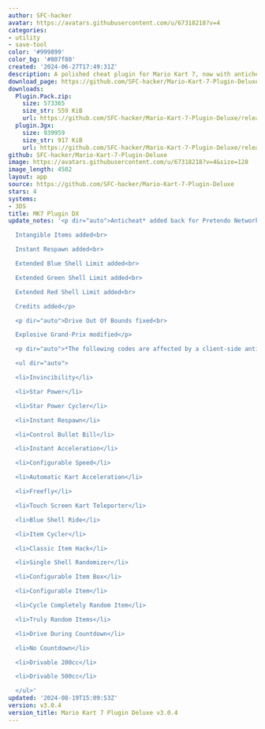 ```yaml
---
author: SFC-hacker
avatar: https://avatars.githubusercontent.com/u/67318218?v=4
categories:
- utility
- save-tool
color: '#999899'
color_bg: '#807f80'
created: '2024-06-27T17:49:31Z'
description: A polished cheat plugin for Mario Kart 7, now with anticheat!
download_page: https://github.com/SFC-hacker/Mario-Kart-7-Plugin-Deluxe/releases
downloads:
  Plugin.Pack.zip:
    size: 573365
    size_str: 559 KiB
    url: https://github.com/SFC-hacker/Mario-Kart-7-Plugin-Deluxe/releases/download/v3.0.4/Plugin.Pack.zip
  plugin.3gx:
    size: 939959
    size_str: 917 KiB
    url: https://github.com/SFC-hacker/Mario-Kart-7-Plugin-Deluxe/releases/download/v3.0.4/plugin.3gx
github: SFC-hacker/Mario-Kart-7-Plugin-Deluxe
image: https://avatars.githubusercontent.com/u/67318218?v=4&size=128
image_length: 4502
layout: app
source: https://github.com/SFC-hacker/Mario-Kart-7-Plugin-Deluxe
stars: 4
systems:
- 3DS
title: MK7 Plugin DX
update_notes: '<p dir="auto">Anticheat* added back for Pretendo Network<br>

  Intangible Items added<br>

  Instant Respawn added<br>

  Extended Blue Shell Limit added<br>

  Extended Green Shell Limit added<br>

  Extended Red Shell Limit added<br>

  Credits added</p>

  <p dir="auto">Drive Out Of Bounds fixed<br>

  Explosive Grand-Prix modified</p>

  <p dir="auto">*The following codes are affected by a client-side anticheat:</p>

  <ul dir="auto">

  <li>Invincibility</li>

  <li>Star Power</li>

  <li>Star Power Cycler</li>

  <li>Instant Respawn</li>

  <li>Control Bullet Bill</li>

  <li>Instant Acceleration</li>

  <li>Configurable Speed</li>

  <li>Automatic Kart Acceleration</li>

  <li>Freefly</li>

  <li>Touch Screen Kart Teleporter</li>

  <li>Blue Shell Ride</li>

  <li>Item Cycler</li>

  <li>Classic Item Hack</li>

  <li>Single Shell Randomizer</li>

  <li>Configurable Item Box</li>

  <li>Configurable Item</li>

  <li>Cycle Completely Random Item</li>

  <li>Truly Random Items</li>

  <li>Drive During Countdown</li>

  <li>No Countdown</li>

  <li>Drivable 200cc</li>

  <li>Drivable 500cc</li>

  </ul>'
updated: '2024-08-19T15:09:53Z'
version: v3.0.4
version_title: Mario Kart 7 Plugin Deluxe v3.0.4
---
```

